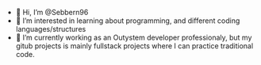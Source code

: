 - 👋 Hi, I’m @Sebbern96
- 👀 I’m interested in learning about programming, and different coding languages/structures
- 🌱 I’m currently working as an Outystem developer professionaly, but my gitub projects is mainly fullstack projects where I can practice traditional code.

<!---
Sebbern96/Sebbern96 is a ✨ special ✨ repository because its `README.md` (this file) appears on your GitHub profile.
You can click the Preview link to take a look at your changes.
--->
